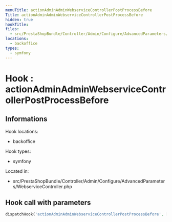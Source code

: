 ```yaml
---
menuTitle: actionAdminAdminWebserviceControllerPostProcessBefore
Title: actionAdminAdminWebserviceControllerPostProcessBefore
hidden: true
hookTitle: 
files:
  - src/PrestaShopBundle/Controller/Admin/Configure/AdvancedParameters/WebserviceController.php
locations:
  - backoffice
types:
  - symfony
---
```


# Hook : actionAdminAdminWebserviceControllerPostProcessBefore

## Informations

Hook locations: 
  - backoffice

Hook types: 
  - symfony

Located in: 
  - src/PrestaShopBundle/Controller/Admin/Configure/AdvancedParameters/WebserviceController.php

## Hook call with parameters

```php
dispatchHook('actionAdminAdminWebserviceControllerPostProcessBefore', ['controller' => $this]);
```